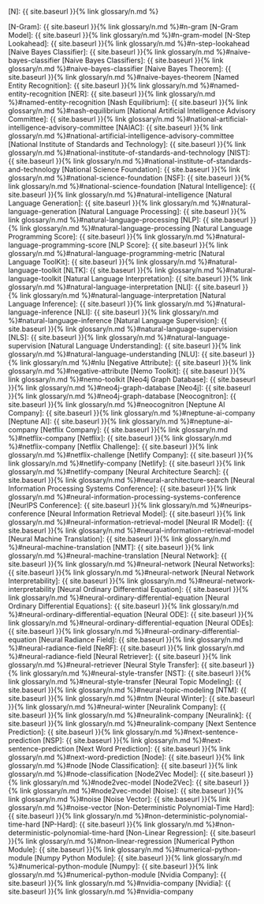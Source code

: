 [N]: {{ site.baseurl }}{% link glossary/n.md %}

[N-Gram]: {{ site.baseurl }}{% link glossary/n.md %}#n-gram
[N-Gram Model]: {{ site.baseurl }}{% link glossary/n.md %}#n-gram-model
[N-Step Lookahead]: {{ site.baseurl }}{% link glossary/n.md %}#n-step-lookahead
[Naive Bayes Classifier]: {{ site.baseurl }}{% link glossary/n.md %}#naive-bayes-classifier
[Naive Bayes Classifiers]: {{ site.baseurl }}{% link glossary/n.md %}#naive-bayes-classifier
[Naive Bayes Theorem]: {{ site.baseurl }}{% link glossary/n.md %}#naive-bayes-theorem
[Named Entity Recognition]: {{ site.baseurl }}{% link glossary/n.md %}#named-entity-recognition
[NER]: {{ site.baseurl }}{% link glossary/n.md %}#named-entity-recognition
[Nash Equilibrium]: {{ site.baseurl }}{% link glossary/n.md %}#nash-equilibrium
[National Artificial Intelligence Advisory Committee]: {{ site.baseurl }}{% link glossary/n.md %}#national-artificial-intelligence-advisory-committee
[NAIAC]: {{ site.baseurl }}{% link glossary/n.md %}#national-artificial-intelligence-advisory-committee
[National Institute of Standards and Technology]: {{ site.baseurl }}{% link glossary/n.md %}#national-institute-of-standards-and-technology
[NIST]: {{ site.baseurl }}{% link glossary/n.md %}#national-institute-of-standards-and-technology
[National Science Foundation]: {{ site.baseurl }}{% link glossary/n.md %}#national-science-foundation
[NSF]: {{ site.baseurl }}{% link glossary/n.md %}#national-science-foundation
[Natural Intelligence]: {{ site.baseurl }}{% link glossary/n.md %}#natural-intelligence
[Natural Language Generation]: {{ site.baseurl }}{% link glossary/n.md %}#natural-language-generation
[Natural Language Processing]: {{ site.baseurl }}{% link glossary/n.md %}#natural-language-processing
[NLP]: {{ site.baseurl }}{% link glossary/n.md %}#natural-language-processing
[Natural Language Programming Score]: {{ site.baseurl }}{% link glossary/n.md %}#natural-language-programming-score
[NLP Score]: {{ site.baseurl }}{% link glossary/n.md %}#natural-language-programming-metric
[Natural Language ToolKit]: {{ site.baseurl }}{% link glossary/n.md %}#natural-language-toolkit
[NLTK]: {{ site.baseurl }}{% link glossary/n.md %}#natural-language-toolkit
[Natural Language Interpretation]: {{ site.baseurl }}{% link glossary/n.md %}#natural-language-interpretation
[NLI]: {{ site.baseurl }}{% link glossary/n.md %}#natural-language-interpretation
[Natural Language Inference]: {{ site.baseurl }}{% link glossary/n.md %}#natural-language-inference
[NLI]: {{ site.baseurl }}{% link glossary/n.md %}#natural-language-inference
[Natural Language Supervision]: {{ site.baseurl }}{% link glossary/n.md %}#natural-language-supervision
[NLS]: {{ site.baseurl }}{% link glossary/n.md %}#natural-language-supervision
[Natural Language Understanding]: {{ site.baseurl }}{% link glossary/n.md %}#natural-language-understanding
[NLU]: {{ site.baseurl }}{% link glossary/n.md %}#nlu
[Negative Attribute]: {{ site.baseurl }}{% link glossary/n.md %}#negative-attribute
[Nemo Toolkit]: {{ site.baseurl }}{% link glossary/n.md %}#nemo-toolkit
[Neo4j Graph Database]: {{ site.baseurl }}{% link glossary/n.md %}#neo4j-graph-database
[Neo4j]: {{ site.baseurl }}{% link glossary/n.md %}#neo4j-graph-database
[Neocognitron]: {{ site.baseurl }}{% link glossary/n.md %}#neocognitron
[Neptune AI Company]: {{ site.baseurl }}{% link glossary/n.md %}#neptune-ai-company
[Neptune AI]: {{ site.baseurl }}{% link glossary/n.md %}#neptune-ai-company
[Netflix Company]: {{ site.baseurl }}{% link glossary/n.md %}#netflix-company
[Netflix]: {{ site.baseurl }}{% link glossary/n.md %}#netflix-company
[Netflix Challenge]: {{ site.baseurl }}{% link glossary/n.md %}#netflix-challenge
[Netlify Company]: {{ site.baseurl }}{% link glossary/n.md %}#netlify-company
[Netlify]: {{ site.baseurl }}{% link glossary/n.md %}#netlify-company
[Neural Architecture Search]: {{ site.baseurl }}{% link glossary/n.md %}#neural-architecture-search
[Neural Information Processing Systems Conference]: {{ site.baseurl }}{% link glossary/n.md %}#neural-information-processing-systems-conference
[NeurIPS Conference]: {{ site.baseurl }}{% link glossary/n.md %}#neurips-conference
[Neural Information Retrieval Model]: {{ site.baseurl }}{% link glossary/n.md %}#neural-information-retrieval-model
[Neural IR Model]: {{ site.baseurl }}{% link glossary/n.md %}#neural-information-retrieval-model
[Neural Machine Translation]: {{ site.baseurl }}{% link glossary/n.md %}#neural-machine-translation
[NMT]: {{ site.baseurl }}{% link glossary/n.md %}#neural-machine-translation
[Neural Network]: {{ site.baseurl }}{% link glossary/n.md %}#neural-network
[Neural Networks]: {{ site.baseurl }}{% link glossary/n.md %}#neural-network
[Neural Network Interpretability]: {{ site.baseurl }}{% link glossary/n.md %}#neural-network-interpretability
[Neural Ordinary Differential Equation]: {{ site.baseurl }}{% link glossary/n.md %}#neural-ordinary-differential-equation
[Neural Ordinary Differential Equations]: {{ site.baseurl }}{% link glossary/n.md %}#neural-ordinary-differential-equation
[Neural ODE]: {{ site.baseurl }}{% link glossary/n.md %}#neural-ordinary-differential-equation
[Neural ODEs]: {{ site.baseurl }}{% link glossary/n.md %}#neural-ordinary-differential-equation
[Neural Radiance Field]: {{ site.baseurl }}{% link glossary/n.md %}#neural-radiance-field
[NeRF]: {{ site.baseurl }}{% link glossary/n.md %}#neural-radiance-field
[Neural Retriever]: {{ site.baseurl }}{% link glossary/n.md %}#neural-retriever
[Neural Style Transfer]: {{ site.baseurl }}{% link glossary/n.md %}#neural-style-transfer
[NST]: {{ site.baseurl }}{% link glossary/n.md %}#neural-style-transfer
[Neural Topic Modeling]: {{ site.baseurl }}{% link glossary/n.md %}#neural-topic-modeling
[NTM]: {{ site.baseurl }}{% link glossary/n.md %}#ntm
[Neural Winter]: {{ site.baseurl }}{% link glossary/n.md %}#neural-winter
[Neuralink Company]: {{ site.baseurl }}{% link glossary/n.md %}#neuralink-company
[Neuralink]: {{ site.baseurl }}{% link glossary/n.md %}#neuralink-company
[Next Sentence Prediction]: {{ site.baseurl }}{% link glossary/n.md %}#next-sentence-prediction
[NSP]: {{ site.baseurl }}{% link glossary/n.md %}#next-sentence-prediction
[Next Word Prediction]: {{ site.baseurl }}{% link glossary/n.md %}#next-word-prediction
[Node]: {{ site.baseurl }}{% link glossary/n.md %}#node
[Node Classification]: {{ site.baseurl }}{% link glossary/n.md %}#node-classification
[Node2Vec Model]: {{ site.baseurl }}{% link glossary/n.md %}#node2vec-model
[Node2Vec]: {{ site.baseurl }}{% link glossary/n.md %}#node2vec-model
[Noise]: {{ site.baseurl }}{% link glossary/n.md %}#noise
[Noise Vector]: {{ site.baseurl }}{% link glossary/n.md %}#noise-vector
[Non-Deterministic Polynomial-Time Hard]: {{ site.baseurl }}{% link glossary/n.md %}#non-deterministic-polynomial-time-hard
[NP-Hard]: {{ site.baseurl }}{% link glossary/n.md %}#non-deterministic-polynomial-time-hard
[Non-Linear Regression]: {{ site.baseurl }}{% link glossary/n.md %}#non-linear-regression
[Numerical Python Module]: {{ site.baseurl }}{% link glossary/n.md %}#numerical-python-module
[Numpy Python Module]: {{ site.baseurl }}{% link glossary/n.md %}#numerical-python-module
[Numpy]: {{ site.baseurl }}{% link glossary/n.md %}#numerical-python-module
[Nvidia Company]: {{ site.baseurl }}{% link glossary/n.md %}#nvidia-company
[Nvidia]: {{ site.baseurl }}{% link glossary/n.md %}#nvidia-company

